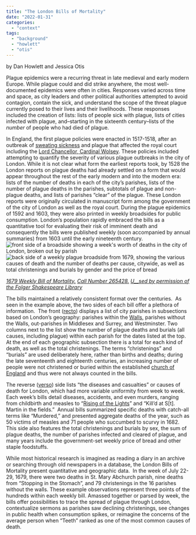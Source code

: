```yaml
---
title: "The London Bills of Mortality"
date: "2022-01-31"
categories: 
  - "context"
tags: 
  - "background"
  - "howlett"
  - "otis"
---
```


by Dan Howlett and Jessica Otis

Plague epidemics were a recurring threat in late medieval and early modern Europe. While plague could and did strike anywhere, the most well-documented epidemics were often in cities. Responses varied across time and space, as city leaders and other political authorities attempted to avoid contagion, contain the sick, and understand the scope of the threat plague currently posed to their lives and their livelihoods. These responses included the creation of lists: lists of people sick with plague, lists of cities infected with plague, and–starting in the sixteenth century–lists of the _number_ of people who had died of plague.

In England, the first plague policies were enacted in 1517-1518, after an outbreak of [sweating sickness](https://en.wikipedia.org/wiki/Sweating_sickness) and plague that affected the royal court including the [Lord Chancellor, Cardinal Wolsey](https://en.wikipedia.org/wiki/Thomas_Wolsey). These policies included attempting to quantify the severity of various plague outbreaks in the city of London. While it is not clear what form the earliest reports took, by 1528 the London reports on plague deaths had already settled on a form that would appear throughout the rest of the early modern and into the modern era: lists of the number of deaths in each of the city’s parishes, lists of the number of plague deaths in the parishes, subtotals of plague and non-plague deaths, and lists of parishes “clear” of the plague. These London reports were originally circulated in manuscript form among the government of the city of London as well as the royal court. During the plague epidemics of 1592 and 1603, they were also printed in weekly broadsides for public consumption. London’s population rapidly embraced the bills as a quantitative tool for evaluating their risk of imminent death and consequently the bills were published weekly (soon accompanied by annual summaries) from 1603 until the early nineteenth century. ![front side of a broadside showing a week's worth of deaths in the city of London, broken out by parish](images/004179-225x300.jpg)![back side of a weekly plague broadside from 1679, showing the various causes of death and the number of deaths per cause, citywide, as well as total christenings and burials by gender and the price of bread](images/004180-225x300.jpg)

[_1679 Weekly Bill of Mortality._](https://luna.folger.edu/luna/servlet/view/search?search=SUBMIT&cat=0&q=265428&dateRangeStart=&dateRangeEnd=&QuickSearchA=QuickSearchA) [_Call Number 265428._](https://luna.folger.edu/luna/servlet/view/search?search=SUBMIT&cat=0&q=265428&dateRangeStart=&dateRangeEnd=&QuickSearchA=QuickSearchA) [_U__sed by permission of the Folger Shakespeare Library_](https://luna.folger.edu/luna/servlet/view/search?search=SUBMIT&cat=0&q=265428&dateRangeStart=&dateRangeEnd=&QuickSearchA=QuickSearchA)

The bills maintained a relatively consistent format over the centuries.  As seen in the example above, the two sides of each bill offer a plethora of information.  The front ([recto](https://en.wikipedia.org/wiki/Recto_and_verso)) displays a list of city parishes in subsections based on London’s geography: parishes within the [Walls](https://en.wikipedia.org/wiki/London_Wall), parishes without the Walls, out-parishes in Middlesex and Surrey, and Westminster. Two columns next to the list show the number of plague deaths and burials (all causes, including plague) within each parish for the dates listed at the top. At the end of each geographic subsection there is a total for each kind of death, as well as the total christenings. The terms “christenings” and “burials” are used deliberately here, rather than births and deaths; during the late seventeenth and eighteenth centuries, an increasing number of people were not christened or buried within the established [church of England](https://en.wikipedia.org/wiki/History_of_the_Church_of_England) and thus were not always counted in the bills.

The reverse ([verso](https://en.wikipedia.org/wiki/Recto_and_verso)) side lists “the diseases and casualties” or causes of death for London, which had more variable uniformity from week to week.  Each week’s bills detail diseases, accidents, and even murders, ranging from childbirth and measles to “[Rising of the Lights](https://en.wikipedia.org/wiki/Rising_of_the_lights)” and “Kill’d at S\[t\]. Martin in the fields.”  Annual bills summarized specific deaths with catch-all terms like “Murdered,” and presented aggregate deaths of the year, such as 50 victims of measles and 71 people who succumbed to scurvy in 1682.  This side also features the total christenings and burials by sex, the sum of plague deaths, the number of parishes infected and cleared of plague, and many years include the government-set weekly price of bread and other staple foodstuffs.

While most historical research is imagined as reading a diary in an archive or searching through old newspapers in a database, the London Bills of Mortality present quantitative and geographic data.  In the week of July 22-29, 1679, there were two deaths in St. Mary Abchurch parish, nine deaths from “Stopping in the Stomach”, and 79 christenings in the 16 parishes without the walls. These example observations represent three points of the hundreds within each weekly bill. Amassed together or parsed by week, the bills offer possibilities to trace the spread of plague through London, contextualize sermons as parishes saw declining christenings, see changes in public health when consumption spikes, or reimagine the concerns of the average person when “Teeth” ranked as one of the most common causes of death.
